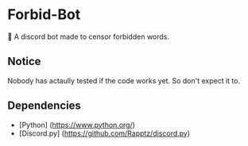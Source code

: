# Forbid-Bot
 :no_entry_sign: A discord bot made to censor forbidden words.
## Notice
 Nobody has actaully tested if the code works yet. So don't expect it to.
## Dependencies
 - [Python] (https://www.python.org/)
 - [Discord.py] (https://github.com/Rapptz/discord.py)
